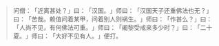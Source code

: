 
> 问僧：​「近离甚处？​」曰：​「汉国。​」师曰：​「汉国天子还重佛法也无？​」曰：​「苦哉。赖值问着某甲，问着别人则祸生。​」师曰：​「作甚么？​」曰：​「人尚不见，有何佛法可重。​」师曰：​「阇黎受戒来多少时？​」曰：​「二十夏。​」师曰：​「大好不见有人。​」便打。
